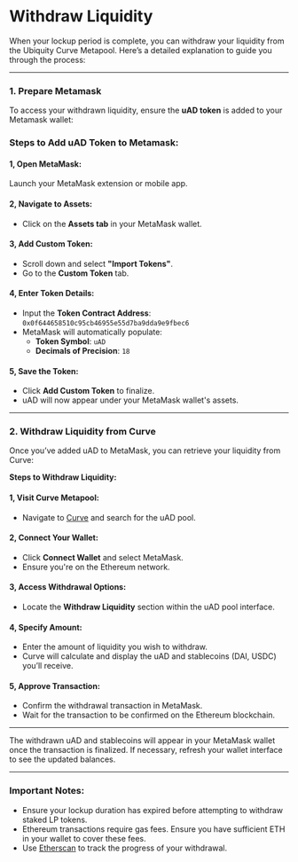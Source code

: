 # Withdraw Liquidity

When your lockup period is complete, you can withdraw your liquidity from the Ubiquity Curve Metapool. Here’s a detailed explanation to guide you through the process:

***

### **1. Prepare Metamask**

To access your withdrawn liquidity, ensure the **uAD token** is added to your Metamask wallet:

### **Steps to Add uAD Token to Metamask:**

#### **1, Open MetaMask**:

Launch your MetaMask extension or mobile app.

#### **2, Navigate to Assets**:

* Click on the **Assets tab** in your MetaMask wallet.

#### **3, Add Custom Token**:

* Scroll down and select **"Import Tokens"**.
* Go to the **Custom Token** tab.

#### **4, Enter Token Details**:

* Input the **Token Contract Address**:\
  `0x0f644658510c95cb46955e55d7ba9dda9e9fbec6`
* MetaMask will automatically populate:
  * **Token Symbol**: `uAD`
  * **Decimals of Precision**: `18`

#### **5, Save the Token**:

* Click **Add Custom Token** to finalize.
* uAD will now appear under your MetaMask wallet's assets.

***

### **2. Withdraw Liquidity from Curve**

Once you’ve added uAD to MetaMask, you can retrieve your liquidity from Curve:

**Steps to Withdraw Liquidity:**

#### **1, Visit Curve Metapool**:

* Navigate to [Curve](https://crv.to) and search for the uAD pool.

#### **2, Connect Your Wallet**:

* Click **Connect Wallet** and select MetaMask.
* Ensure you're on the Ethereum network.

#### **3, Access Withdrawal Options**:

* Locate the **Withdraw Liquidity** section within the uAD pool interface.

#### **4, Specify Amount**:

* Enter the amount of liquidity you wish to withdraw.
* Curve will calculate and display the uAD and stablecoins (DAI, USDC) you’ll receive.

#### **5, Approve Transaction**:

* Confirm the withdrawal transaction in MetaMask.
* Wait for the transaction to be confirmed on the Ethereum blockchain.

***

The withdrawn uAD and stablecoins will appear in your MetaMask wallet once the transaction is finalized. If necessary, refresh your wallet interface to see the updated balances.

***

### **Important Notes:**

* Ensure your lockup duration has expired before attempting to withdraw staked LP tokens.
* Ethereum transactions require gas fees. Ensure you have sufficient ETH in your wallet to cover these fees.
* Use [Etherscan](https://etherscan.io) to track the progress of your withdrawal.
